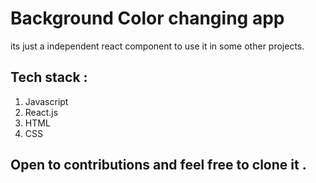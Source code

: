 # Background Color changing app 

its just a independent react component to use it in some other projects.

## Tech stack : 
1) Javascript
2) React.js
3) HTML
4) CSS

## Open to contributions and feel free to clone it .

